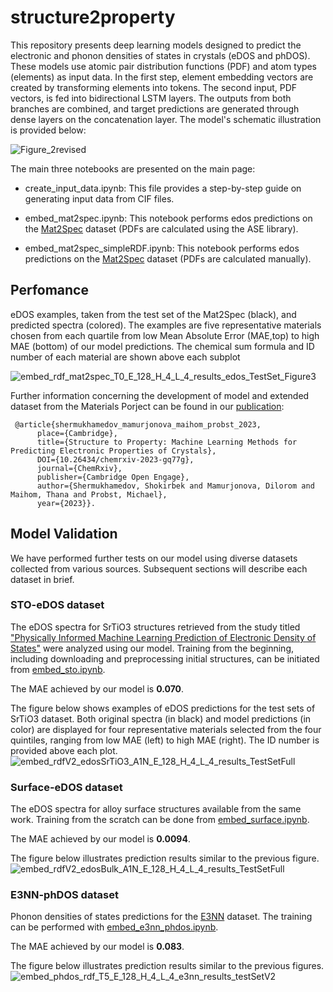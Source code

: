 # structure2property

This repository presents deep learning models designed to predict the electronic and phonon densities of states in crystals (eDOS and phDOS). These models use atomic pair distribution functions (PDF) and atom types (elements) as input data. In the first step, element embedding vectors are created by transforming elements into tokens. The second input, PDF vectors, is fed into bidirectional LSTM layers. The outputs from both branches are combined, and target predictions are generated through dense layers on the concatenation layer. The model's schematic illustration is provided below:

![Figure_2revised](https://github.com/dmamur/struct2prop/assets/129986239/cd7579e5-18b5-4e13-81c3-118456ab4449)

The main three notebooks are presented on the main page:
- create_input_data.ipynb: This file provides a step-by-step guide on generating input data from CIF files.

- embed_mat2spec.ipynb: This notebook performs edos predictions on the [Mat2Spec](https://github.com/gomes-lab/Mat2Spec) dataset (PDFs are calculated using the ASE library).
  
- embed_mat2spec_simpleRDF.ipynb: This notebook performs edos predictions on the [Mat2Spec](https://github.com/gomes-lab/Mat2Spec) dataset (PDFs are calculated manually).

## Perfomance
eDOS examples, taken from the test set of the Mat2Spec (black), and predicted spectra (colored). The examples are five representative materials chosen from each quartile from low Mean Absolute Error (MAE,top) to high MAE (bottom) of our model predictions. The chemical sum formula and ID number of each material are shown above each subplot

![embed_rdf_mat2spec_T0_E_128_H_4_L_4_results_edos_TestSet_Figure3](https://github.com/dmamur/struct2prop/assets/129986239/c0002b88-d49e-4107-953a-8470cc436215)







Further information concerning the development of model and extended dataset from the Materials Porject can be found in our [publication]([https://arxiv.org/abs/2309.09355](https://chemrxiv.org/engage/chemrxiv/article-details/6564ef0c29a13c4d47208248)):
```
 @article{shermukhamedov_mamurjonova_maihom_probst_2023,
      place={Cambridge},
      title={Structure to Property: Machine Learning Methods for Predicting Electronic Properties of Crystals},
      DOI={10.26434/chemrxiv-2023-gq77g},
      journal={ChemRxiv},
      publisher={Cambridge Open Engage},
      author={Shermukhamedov, Shokirbek and Mamurjonova, Dilorom and Maihom, Thana and Probst, Michael},
      year={2023}}.
```

## Model Validation
We have performed further tests on our model using diverse datasets collected from various sources. Subsequent sections will describe each dataset in brief.
### STO-eDOS dataset
The eDOS spectra for SrTiO3 structures retrieved from the study titled ["Physically Informed Machine Learning Prediction of Electronic Density of States"](https://pubs.acs.org/doi/abs/10.1021/acs.chemmater.1c04252) were analyzed using our model. 
Training from the beginning, including downloading and preprocessing initial structures, can be initiated from [embed_sto.ipynb](https://github.com/dmamur/struct2prop/blob/main/add/embed_sto.ipynb).

The MAE achieved by our model is **0.070**.

The figure below shows examples of eDOS predictions for the test sets of SrTiO3 dataset. Both original spectra (in black) and model predictions (in color) are displayed for four representative materials selected from the four quintiles, ranging from low MAE (left) to high MAE (right). The ID number is provided above each plot.
![embed_rdfV2_edosSrTiO3_A1N_E_128_H_4_L_4_results_TestSetFull](https://github.com/dmamur/struct2prop/assets/129986239/e645c56d-3236-4203-a979-40072eb99546)
### Surface-eDOS dataset
The eDOS spectra for alloy surface structures available from the same work. Training from the scratch can be done from [embed_surface.ipynb](https://github.com/dmamur/struct2prop/blob/main/add/embed_surface.ipynb). 

The MAE achieved by our model is **0.0094**. 

The figure below illustrates prediction results similar to the previous figure.
![embed_rdfV2_edosBulk_A1N_E_128_H_4_L_4_results_TestSetFull](https://github.com/dmamur/struct2prop/assets/129986239/91bf044d-932d-43a7-a465-e63a538ed047)
### E3NN-phDOS dataset
Phonon densities of states predictions for the [E3NN](https://github.com/zhantaochen/phonondos_e3nn) dataset. The training can be performed with [embed_e3nn_phdos.ipynb](https://github.com/dmamur/struct2prop/blob/main/add/embed_e3nn_phdos.ipynb). 

The MAE achieved by our model is **0.083**. 

The figure below illustrates prediction results similar to the previous figures.
![embed_phdos_rdf_T5_E_128_H_4_L_4_e3nn_results_testSetV2](https://github.com/dmamur/struct2prop/assets/129986239/9adbad45-c6ce-479d-a085-6c257b50f54e)
